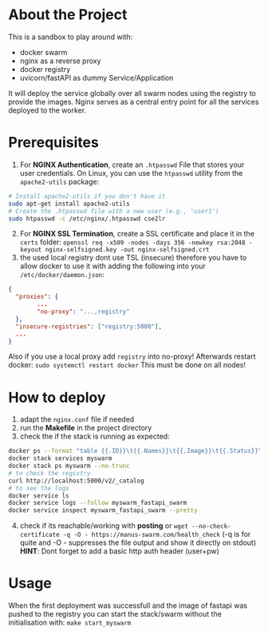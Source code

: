 



# About the Project

This is a sandbox to play around with:
* docker swarm 
* nginx as a reverse proxy
* docker registry
* uvicorn/fastAPI as dummy Service/Application

It will deploy the service globally over all swarm nodes using the registry to provide the images.
Nginx serves as a central entry point for all the services deployed to the worker.


# Prerequisites

1) For **NGINX Authentication**, create an `.htpasswd` File that stores your user credentials. On Linux, you can use the `htpasswd` utility from the `apache2-utils` package:
```bash
# Install apache2-utils if you don't have it 
sudo apt-get install apache2-utils  
# Create the .htpasswd file with a new user (e.g., 'user1') 
sudo htpasswd -c /etc/nginx/.htpasswd cse2lr
```
2) For **NGINX SSL Termination**, create a SSL certificate and place it in the `certs` folder:
`openssl req -x509 -nodes -days 356 -newkey rsa:2048 -keyout nginx-selfsigned.key -out nginx-selfsigned.crt`
3) the used local registry dont use TSL (insecure) 
therefore you have to allow docker to use it with adding the following into your `/etc/docker/daemon.json`:
```json
{
  "proxies": {
        ...
        "no-proxy": "...,registry"
  },
  "insecure-registries": ["registry:5000"],
  ...
}
```
Also if you use a local proxy add `registry` into no-proxy!
Afterwards restart docker: `sudo systemctl restart docker`
This must be done on all nodes!



# How to deploy

1) adapt the `nginx.conf` file if needed
2) run the **Makefile** in the project directory
3) check the if the stack is running as expected:
```bash
docker ps --format "table {{.ID}}\t{{.Names}}\t{{.Image}}\t{{.Status}}\t{{.Ports}}"
docker stack services myswarm
docker stack ps myswarm --no-trunc
# to check the registry
curl http://localhost:5000/v2/_catalog
# to see the logs
docker service ls
docker service logs --follow myswarm_fastapi_swarm
docker service inspect myswarm_fastapi_swarm --pretty
```
4) check if its reachable/working with **posting** or `wget --no-check-certificate -q -O - https://manus-swarm.com/health_check` (-q is for quite and -O - suppresses the file output and show it directly on stdout)
**HINT**: Dont forget to add a basic http auth header (user+pw)

# Usage

When the first deployment was successfull and the image of fastapi was pushed to the registry you can start the stack/swarm without the initialisation with:
`make start_myswarm`